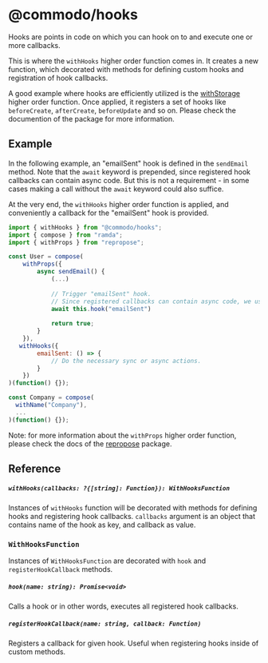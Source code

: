 # @commodo/hooks
Hooks are points in code on which you can hook on to and execute one or more callbacks. 

This is where the `withHooks` higher order function comes in. It creates a new function, which decorated with methods for defining custom hooks and registration of hook callbacks.

A good example where hooks are efficiently utilized is the [withStorage](../fields-storage) higher order function. Once applied, it registers a set of hooks like `beforeCreate`, `afterCreate`, `beforeUpdate` and so on. Please check the documention of the package for more information.

## Example
In the following example, an "emailSent" hook is defined in the `sendEmail` method. Note that the `await` keyword is prepended, since registered hook callbacks can contain async code. But this is not a requirement - in some cases making a call without the `await` keyword could also suffice.

At the very end, the `withHooks` higher order function is applied, and conveniently a callback for the "emailSent" hook is provided.

```js
import { withHooks } from "@commodo/hooks";
import { compose } from "ramda";
import { withProps } from "repropose";

const User = compose(
    withProps({
        async sendEmail() {
            (...)
            
            // Trigger "emailSent" hook.
            // Since registered callbacks can contain async code, we use await keyword.
            await this.hook("emailSent")
            
            return true;
        }
    }),
   withHooks({
        emailSent: () => {
            // Do the necessary sync or async actions.
        }
    })
)(function() {});

const Company = compose(
  withName("Company"),
  ...
)(function() {});
```
Note: for more information about the `withProps` higher order function, please check the docs of the [repropose](https://github.com/doitadrian/commodo/edit/master/packages/hooks/README.md) package.

## Reference

##### `withHooks(callbacks: ?{[string]: Function}): WithHooksFunction`
Instances of `withHooks` function will be decorated with methods for defining hooks and registering hook callbacks.
`callbacks` argument is an object that contains name of the hook as key, and callback as value.

### `WithHooksFunction`

Instances of `WithHooksFunction` are decorated with `hook` and `registerHookCallback` methods.

##### `hook(name: string): Promise<void>`
Calls a hook or in other words, executes all registered hook callbacks.

##### `registerHookCallback(name: string, callback: Function)`
Registers a callback for given hook. Useful when registering hooks inside of custom methods.
